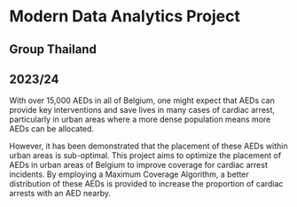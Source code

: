 # Modern Data Analytics Project 
## Group Thailand
## 2023/24

With over 15,000 AEDs in all of Belgium, one might expect that AEDs can provide key interventions and save lives in many cases of cardiac arrest, particularly in urban areas where a more dense population means more AEDs can be allocated.

However, it has been demonstrated that the placement of these AEDs within urban areas is sub-optimal. This project aims to optimize the placement of AEDs in urban areas of Belgium to improve coverage for cardiac arrest incidents. By employing a Maximum Coverage Algorithm, a better distribution of these AEDs is provided to increase the proportion of cardiac arrests with an AED nearby.